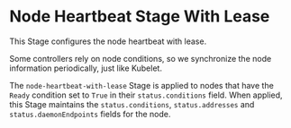 # Node Heartbeat Stage With Lease

This Stage configures the node heartbeat with lease.

Some controllers rely on node conditions, so we synchronize the node information periodically, just like Kubelet.

The `node-heartbeat-with-lease` Stage is applied to nodes that have the `Ready` condition set to `True` in their `status.conditions` field.
When applied, this Stage maintains the `status.conditions`, `status.addresses` and `status.daemonEndpoints` fields for the node.
